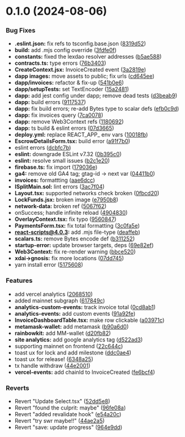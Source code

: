 # 0.1.0 (2024-08-06)


### Bug Fixes

* **.eslint.json:** fix refs to tsconfig.base.json ([8319d52](https://github.com/raid-guild/smart-invoice/commit/8319d52a5820a31f8c2429b319e135dbfad12cf5))
* **build:** add .mjs config override ([3fdfe0f](https://github.com/raid-guild/smart-invoice/commit/3fdfe0f526800009fb3cc0cce62297ce29efeda5))
* **constants:** fixed the lexdao resolver addresses ([b5ae588](https://github.com/raid-guild/smart-invoice/commit/b5ae588a2d40f961b1eed9ff70d10a11ecf18b1f))
* **contracts.ts:** type errors ([76b3403](https://github.com/raid-guild/smart-invoice/commit/76b3403965006093b65d3b84d8cc3a5ceea51ed4))
* **CreateContext.jsx:** InvoiceCreated event ([3a2819e](https://github.com/raid-guild/smart-invoice/commit/3a2819e99a0ac265f4526cbadff108c75e26ae1e))
* **dapp images:** move assets to public; fix urls ([cd645ee](https://github.com/raid-guild/smart-invoice/commit/cd645ee8f1c5e80dfabef35367f8ad4db9ecc0ca))
* **dapp/invoices:** refactor & fix-up ([541b0e6](https://github.com/raid-guild/smart-invoice/commit/541b0e6ef698951f766acafc9796391b2129f94e))
* **dapp/setupTests:** set TextEncoder ([15a2481](https://github.com/raid-guild/smart-invoice/commit/15a2481816f19b3beaebd38816fa95cf52bee253))
* **dapp:** add jest config under dapp; remove dead tests ([d3beab9](https://github.com/raid-guild/smart-invoice/commit/d3beab93d2322cf6f9ae48990783033048045c1a))
* **dapp:** build errors ([9117537](https://github.com/raid-guild/smart-invoice/commit/9117537870cd8e4917d16412bede396ed310587e))
* **dapp:** fix build errors; re-add Bytes type to scalar defs ([efb0c9d](https://github.com/raid-guild/smart-invoice/commit/efb0c9d9a2249172f8e95302536673f8d1f57e6c))
* **dapp:** fix invoices query ([7ca0078](https://github.com/raid-guild/smart-invoice/commit/7ca007809c6e04c2084bad838291c89e32841e09))
* **dapp:** remove Web3Context refs ([1180692](https://github.com/raid-guild/smart-invoice/commit/118069290ccd3addd710a78566169435e17ee5d0))
* **dapp:** ts build & eslint errors ([07d3665](https://github.com/raid-guild/smart-invoice/commit/07d366565edcbdb477156c29c4dca25a3d64554d))
* **deploy.yml:** replace REACT_APP_ env vars ([10018fb](https://github.com/raid-guild/smart-invoice/commit/10018fbedd78764220864ca5d17b3dafddfd3c5c))
* **EscrowDetailsForm.tsx:** build error ([a91f7b0](https://github.com/raid-guild/smart-invoice/commit/a91f7b05f6be311e416c693a9c17520999f3cdc8))
* eslint errors ([dcbfc7b](https://github.com/raid-guild/smart-invoice/commit/dcbfc7b697711172864564d46d4af7a06c9a2002))
* **eslint:** downgrade ESLint v7.32 ([0b395c0](https://github.com/raid-guild/smart-invoice/commit/0b395c0868f0e02fc47de4f6dfed08c7f2326578))
* **eslint:** resolve small issues ([b2c1e20](https://github.com/raid-guild/smart-invoice/commit/b2c1e20d34dc2ba9bb09f2ad14cf2543927629f5))
* **firebase.ts:** fix import ([179036e](https://github.com/raid-guild/smart-invoice/commit/179036e667573d56e9f051d3228ae3ec30a1fd8c))
* **ga4:** remove old GA4 tag; gtag-id -> next var ([04411b0](https://github.com/raid-guild/smart-invoice/commit/04411b0fa44ff1fde6e51754cb105956d6d01b89))
* **invoices:** formattting ([aae6dcc](https://github.com/raid-guild/smart-invoice/commit/aae6dcc805c6ecc8fa52151e74cb0fe2ff44ab92))
* **ISplitMain.sol:** lint errors ([3ac7f04](https://github.com/raid-guild/smart-invoice/commit/3ac7f044a5db04cada1d1709f756dffeec98d6de))
* **Layout.tsx:** supported networks check broken ([0fbcd20](https://github.com/raid-guild/smart-invoice/commit/0fbcd20de71afa55ffc0b58acaff81f52a9d9a2d))
* **LockFunds.jsx:** broken image ([e7950b8](https://github.com/raid-guild/smart-invoice/commit/e7950b85ba69be1fccc0899070f66740af1b3abc))
* **network-data:** broken ref ([5067f62](https://github.com/raid-guild/smart-invoice/commit/5067f62e07ad3bd5097c7dbd9d52061f1aacb76b))
* onSuccess; handle infinite reload ([4904830](https://github.com/raid-guild/smart-invoice/commit/49048307873cfb023c770bf33b64257f2f5198d1))
* **OverlayContext.tsx:** fix typo ([9560847](https://github.com/raid-guild/smart-invoice/commit/9560847e1f068d5765277516d9ba132e0c6d456c))
* **PaymentsForm.tsx:** fix total formatting ([3c0fa5e](https://github.com/raid-guild/smart-invoice/commit/3c0fa5e21bb89d68a2a7d6fcede5daeba15317c5))
* **react-scripts@4.0.3:** add .mjs file-type ([deaffeb](https://github.com/raid-guild/smart-invoice/commit/deaffeb3d7ca91dd4e1873e53868592e65b518d6))
* **scalars.ts:** remove Bytes encode def ([b311252](https://github.com/raid-guild/smart-invoice/commit/b311252d0bd2f738a3f3ee63f935bd5ab5b7d7aa))
* **startup-error:** update browser targets, deps ([69e82ef](https://github.com/raid-guild/smart-invoice/commit/69e82ef3107775b5baa987647e7c538d3fef98ae))
* **Web3Context:** fix re-render warning ([bbce520](https://github.com/raid-guild/smart-invoice/commit/bbce520fa1a82ae1458d9d36ae56dc3a62b54ed3))
* **xdai->gnosis:** fix more locations ([07dd745](https://github.com/raid-guild/smart-invoice/commit/07dd74506c07bea6eecddc61d5868637253aa7a0))
* yarn install error ([5175608](https://github.com/raid-guild/smart-invoice/commit/517560855e6e71246a6daec16d42156ee7bf7f91))


### Features

* add vercel analytics ([2068510](https://github.com/raid-guild/smart-invoice/commit/2068510974771aea49803074e2a843191eed5c3b))
* added mainnet subgraph ([617849c](https://github.com/raid-guild/smart-invoice/commit/617849c98ba7a818a0b1eb6e4bde75916867fc17))
* **analytics-custom-events:** track invoice total ([0cd8ab1](https://github.com/raid-guild/smart-invoice/commit/0cd8ab1a109e09989660376e3b86cf395e55b82c))
* **analytics-events:** add custom events ([91a92fe](https://github.com/raid-guild/smart-invoice/commit/91a92fe7c65d37c276907d5748bf503a6503da95))
* **InvoiceDashboardTable.tsx:** make row clickable ([a03971c](https://github.com/raid-guild/smart-invoice/commit/a03971cd5be8102462cf7de0a5dbbbb41ee76ade))
* **metamask-wallet:** add metamask ([b90a6d0](https://github.com/raid-guild/smart-invoice/commit/b90a6d03f8fd5784faec875b59c904ccc9264089))
* **rainbowkit:** add MM-wallet ([d20fb82](https://github.com/raid-guild/smart-invoice/commit/d20fb82fa0ef6e61acee20385a1ef3b95aa9948b))
* **site analytics:** add google analytics tag ([d522ad3](https://github.com/raid-guild/smart-invoice/commit/d522ad385277fed27a9e9602333906f1428ea55a))
* supporting mainnet on frontend ([22c644c](https://github.com/raid-guild/smart-invoice/commit/22c644c573185ebbbc9fe18ae55101f6987ea64c))
* toast ux for lock and add milestone ([ddc0ae4](https://github.com/raid-guild/smart-invoice/commit/ddc0ae433157d2a44eeb8f8c42fd8342c33ecdc1))
* toast ux for release! ([6348a25](https://github.com/raid-guild/smart-invoice/commit/6348a25bde0db8afa55257e8c9363790c72c34fa))
* tx handle withdraw ([44e2001](https://github.com/raid-guild/smart-invoice/commit/44e200175a2d64981eb875d16230a4f18183fdde))
* **vercel-events:** add chainId to InvoiceCreated ([fe6bcf4](https://github.com/raid-guild/smart-invoice/commit/fe6bcf478f89ebff3b946bbd2319d1ea4e611791))


### Reverts

* Revert "Update Select.tsx" ([52dd5e8](https://github.com/raid-guild/smart-invoice/commit/52dd5e87762080d2846a00aec96b24b84586444a))
* Revert "found the culprit: maybe" ([96fe08a](https://github.com/raid-guild/smart-invoice/commit/96fe08af52b56c389c3ba9a3934d3f6397ebb309))
* Revert "added revalidate hook" ([e54a20c](https://github.com/raid-guild/smart-invoice/commit/e54a20c52f961e905d4d37fcd6b0dceb44ec1ee9))
* Revert "try swr maybe!!" ([44ae2a5](https://github.com/raid-guild/smart-invoice/commit/44ae2a5ded69b6a5160545a0ef1e40e0bb90657b))
* Revert "save: update progress" ([964e9dd](https://github.com/raid-guild/smart-invoice/commit/964e9dd0226e5081c028ca431e8c884672c28a0c))



